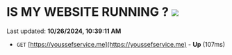 # IS MY WEBSITE RUNNING ? [![](https://img.shields.io/static/v1?label=Sponsor&message=%E2%9D%A4&logo=GitHub&color=%23fe8e86)](https://github.com/sponsors/Youssef-Lehmam)

Last updated: **10/26/2024, 10:39:11 AM**

- `GET` [https://youssefservice.me](https://youssefservice.me) - **Up** (107ms)
